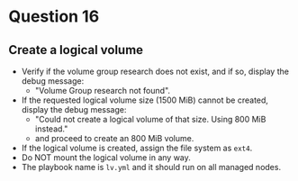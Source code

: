 # Question 16

## Create a logical volume
- Verify if the volume group research does not exist, and if so, display the debug message:
  - "Volume Group research not found".
- If the requested logical volume size (1500 MiB) cannot be created, display the debug message:
  - "Could not create a logical volume of that size. Using 800 MiB instead."
  - and proceed to create an 800 MiB volume.
- If the logical volume is created, assign the file system as `ext4`.
- Do NOT mount the logical volume in any way.
- The playbook name is `lv.yml` and it should run on all managed nodes.